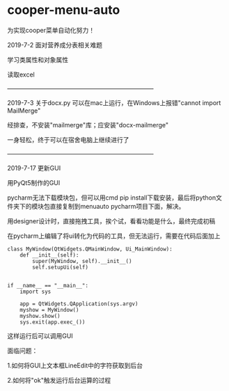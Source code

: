 # cooper-menu-auto
为实现cooper菜单自动化努力！

2019-7-2 面对营养成分表相关难题

学习类属性和对象属性

读取excel

————————————————————————

2019-7-3 关于docx.py 可以在mac上运行，在Windows上报错"cannot import MailMerge"

经排查，不安装"mailmerge"库；应安装"docx-mailmerge"

一身轻松，终于可以在宿舍电脑上继续进行了

————————————————————————

2019-7-17 更新GUI

用PyQt5制作的GUI

pycharm无法下载模块包，但可以用cmd pip install下载安装，最后将python文件夹下的模块包直接复制到menuauto pycharm项目下面，解决。

用designer设计时，直接拖拽工具，挨个试，看看功能是什么，最终完成初稿

在pycharm上编辑了将ui转化为代码的工具，但无法运行，需要在代码后面加上

    class MyWindow(QtWidgets.QMainWindow, Ui_MainWindow):
        def __init__(self):
            super(MyWindow, self).__init__()
            self.setupUi(self)


    if __name__ == "__main__":
        import sys

        app = QtWidgets.QApplication(sys.argv)
        myshow = MyWindow()
        myshow.show()
        sys.exit(app.exec_())
    
这样运行后可以调用GUI

面临问题：

1.如何将GUI上文本框LineEdit中的字符获取到后台

2.如何将"ok"触发运行后台运算的过程
